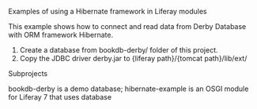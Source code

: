 Examples of using a Hibernate framework in Liferay modules


This example shows how to connect and read data from Derby Database with ORM framework Hibernate.

1. Create a database from bookdb-derby/ folder of this project.
2. Copy the JDBC driver derby.jar to {liferay path}/{tomcat path}/lib/ext/


Subprojects

bookdb-derby is a demo database;
hibernate-example is an OSGI module for Liferay 7 that uses database